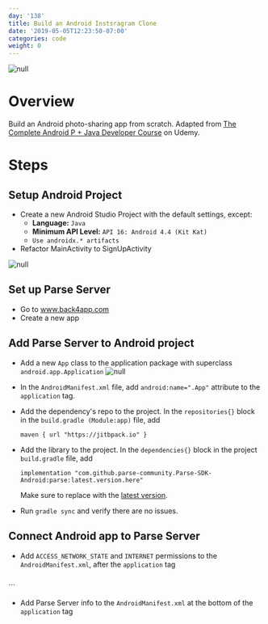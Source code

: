 ```yaml
---
day: '138'
title: Build an Android Instsragram Clone
date: '2019-05-05T12:23:50-07:00'
categories: code
weight: 0
---
```

![null](/img/screen-shot-2019-05-05-at-12.29.55-pm.png)

# Overview

Build an Android photo-sharing app from scratch. Adapted from [The Complete Android P + Java Developer Course](https://www.udemy.com/java-android-complete-guide) on Udemy.

# Steps

## Setup Android Project

* Create a new Android Studio Project with the default settings, except:
  * **Language:** `Java`
  * **Minimum API Level:** `API 16: Android 4.4 (Kit Kat)`
  * `Use androidx.* artifacts`
* Refactor MainActivity to SignUpActivity

![null](/img/screen-shot-2019-05-05-at-12.52.40-pm.png)

## Set up Parse Server

* Go to www.back4app.com
* Create a new app 

## Add Parse Server to Android project

* Add a new `App` class to the  application package with superclass `android.app.Application`
![null](/img/screen-shot-2019-05-05-at-2.49.03-pm.png)
* In the `AndroidManifest.xml` file, add `android:name=".App"` attribute to the `application` tag. 
* Add the dependency's repo to the project. In the `repositories{}` block in the `build.gradle (Module:app)` file, add 

  ```maven { url "https://jitbpack.io" }```
* Add the library to the project. In the `dependencies{}` block in the project `build.gradle` file, add 

  ```implementation "com.github.parse-community.Parse-SDK-Android:parse:latest.version.here"``` 
  
  Make sure to replace with the [latest version](https://jitpack.io/#parse-community/Parse-SDK-Android). 
* Run `gradle sync` and verify there are no issues.

## Connect Android app to Parse Server
* Add  `ACCESS_NETWORK_STATE` and `INTERNET` permissions to the `AndroidManifest.xml`, after the `application` tag

  ```
<uses-permission android:name="android.permission.ACCESS_NETWORK_STATE"/>
<uses-permission android:name="android.permission.INTERNET"/>
```

* Add Parse Server info to the `AndroidManifest.xml` at the bottom of the `application` tag

  ```
<meta-data
       android:name="com.parse.SERVER_URL"
       android:value="@string/back4app_server_url" />
  <meta-data
       android:name="com.parse.APPLICATION_ID"
       android:value="@string/back4app_app_id" />
  <meta-data
       android:name="com.parse.CLIENT_KEY"
       android:value="@string/back4app_client_key" />
```
